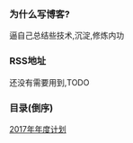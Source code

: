 
### 为什么写博客?

逼自己总结些技术,沉淀,修炼内功

### RSS地址

还没有需要用到,TODO
        
### 目录(倒序)

[2017年年度计划](https://github.com/SenorSamuel/blog/issues/1)
